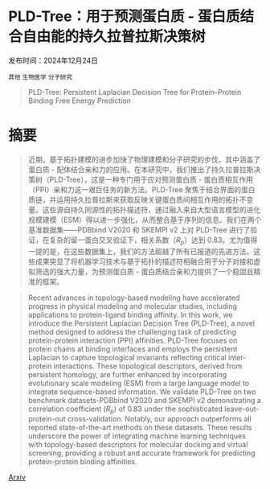 # PLD-Tree：用于预测蛋白质 - 蛋白质结合自由能的持久拉普拉斯决策树

发布时间：2024年12月24日

`其他` `生物医学` `分子研究`

> PLD-Tree: Persistent Laplacian Decision Tree for Protein-Protein Binding Free Energy Prediction

# 摘要

> 近期，基于拓扑建模的进步加快了物理建模和分子研究的步伐，其中涵盖了蛋白质 - 配体结合亲和力的应用。在本研究中，我们推出了持久拉普拉斯决策树（PLD-Tree），这是一种专门用于应对预测蛋白质 - 蛋白质相互作用（PPI）亲和力这一艰巨任务的新方法。PLD-Tree 聚焦于结合界面的蛋白质链，并运用持久拉普拉斯来获取反映关键蛋白质间相互作用的拓扑不变量。这些源自持久同源性的拓扑描述符，通过融入来自大型语言模型的进化规模建模（ESM）得以进一步强化，从而整合基于序列的信息。我们在两个基准数据集——PDBbind V2020 和 SKEMPI v2 上对 PLD-Tree 进行了验证，在复杂的留一蛋白交叉验证下，相关系数（$R_p$）达到 0.83。尤为值得一提的是，在这些数据集上，我们的方法超越了所有已报道的先进方法。这些成果突显了将机器学习技术与基于拓扑的描述符相融合用于分子对接和虚拟筛选的强大力量，为预测蛋白质 - 蛋白质结合亲和力提供了一个稳固且精准的框架。

> Recent advances in topology-based modeling have accelerated progress in physical modeling and molecular studies, including applications to protein-ligand binding affinity. In this work, we introduce the Persistent Laplacian Decision Tree (PLD-Tree), a novel method designed to address the challenging task of predicting protein-protein interaction (PPI) affinities. PLD-Tree focuses on protein chains at binding interfaces and employs the persistent Laplacian to capture topological invariants reflecting critical inter-protein interactions. These topological descriptors, derived from persistent homology, are further enhanced by incorporating evolutionary scale modeling (ESM) from a large language model to integrate sequence-based information. We validate PLD-Tree on two benchmark datasets-PDBbind V2020 and SKEMPI v2 demonstrating a correlation coefficient ($R_p$) of 0.83 under the sophisticated leave-out-protein-out cross-validation. Notably, our approach outperforms all reported state-of-the-art methods on these datasets. These results underscore the power of integrating machine learning techniques with topology-based descriptors for molecular docking and virtual screening, providing a robust and accurate framework for predicting protein-protein binding affinities.

[Arxiv](https://arxiv.org/abs/2412.18541)
